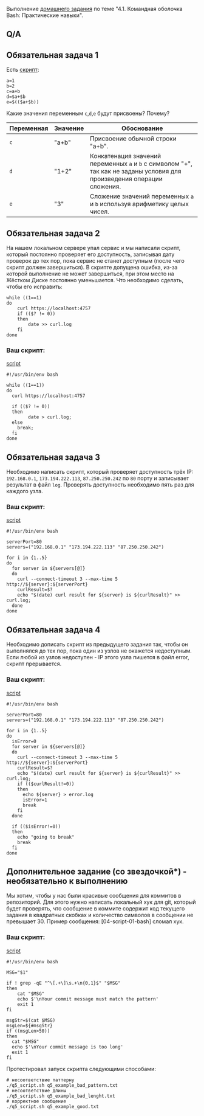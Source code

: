 Выполнение [домашнего задания](https://github.com/netology-code/sysadm-homeworks/blob/devsys10/04-script-01-bash/README.md) 
по теме "4.1. Командная оболочка Bash: Практические навыки".

## Q/A

## Обязательная задача 1

Есть [скрипт](./q1_script.sh):
```shell
a=1
b=2
c=a+b
d=$a+$b
e=$(($a+$b))
```

Какие значения переменным `c`,`d`,`e` будут присвоены? Почему?

| Переменная | Значение | Обоснование                                                                                                              |
|------------|----------|--------------------------------------------------------------------------------------------------------------------------|
| `c`        | "a+b"    | Присвоение обычной строки "a+b".                                                                                         |
| `d`        | "1+2"    | Конкатенация значений переменных `a` и `b` с символом "+", так как не заданы условия для произведения операции сложения. |
| `e`        | "3"      | Сложение значений переменных `a` и `b` используя арифметику целых чисел.                                                 |


## Обязательная задача 2
На нашем локальном сервере упал сервис и мы написали скрипт, который постоянно проверяет его доступность, записывая дату проверок до тех пор, пока сервис не станет доступным (после чего скрипт должен завершиться). В скрипте допущена ошибка, из-за которой выполнение не может завершиться, при этом место на Жёстком Диске постоянно уменьшается. Что необходимо сделать, чтобы его исправить:
```shell
while ((1==1)
do
	curl https://localhost:4757
	if (($? != 0))
	then
		date >> curl.log
	fi
done
```

### Ваш скрипт:

[script](./q2_script.sh)

```shell
#!/usr/bin/env bash

while ((1==1))
do
  curl https://localhost:4757

  if (($? != 0))
  then
		date > curl.log;
  else
    break;
  fi
done
```

## Обязательная задача 3
Необходимо написать скрипт, который проверяет доступность трёх IP: `192.168.0.1`, `173.194.222.113`, `87.250.250.242` по `80` порту и записывает результат в файл `log`. Проверять доступность необходимо пять раз для каждого узла.

### Ваш скрипт:

[script](./q3_script.sh)
```shell
#!/usr/bin/env bash

serverPort=80
servers=("192.168.0.1" "173.194.222.113" "87.250.250.242")

for i in {1..5}
do
  for server in ${servers[@]}
  do
    curl --connect-timeout 3 --max-time 5 http://${server}:${serverPort}
    curlResult=$?
    echo "$(date) curl result for ${server} is ${curlResult}" >> curl.log;
  done
done
```

## Обязательная задача 4
Необходимо дописать скрипт из предыдущего задания так, чтобы он выполнялся до тех пор, пока один из узлов не окажется недоступным. Если любой из узлов недоступен - IP этого узла пишется в файл error, скрипт прерывается.

### Ваш скрипт:

[script](./q4_script.sh)

```shell
#!/usr/bin/env bash

serverPort=80
servers=("192.168.0.1" "173.194.222.113" "87.250.250.242")

for i in {1..5}
do
  isError=0
  for server in ${servers[@]}
  do
    curl --connect-timeout 3 --max-time 5 http://${server}:${serverPort}
    curlResult=$?
    echo "$(date) curl result for ${server} is ${curlResult}" >> curl.log;
    if (($curlResult!=0))
    then
      echo ${server} > error.log
      isError=1
      break
    fi
  done

  if (($isError!=0))
  then
    echo "going to break"
    break
  fi
done
```

## Дополнительное задание (со звездочкой*) - необязательно к выполнению

Мы хотим, чтобы у нас были красивые сообщения для коммитов в репозиторий. Для этого нужно написать локальный хук для git, который будет проверять, 
что сообщение в коммите содержит код текущего задания в квадратных скобках и количество символов в сообщении не превышает 30. 
Пример сообщения: \[04-script-01-bash\] сломал хук.

### Ваш скрипт:

[script](./q5_script.sh)

```shell
#!/usr/bin/env bash

MSG="$1"

if ! grep -qE "^\[.+\]\s.+\n{0,1}$" "$MSG"
then
    cat "$MSG"
    echo $'\nYour commit message must match the pattern'
    exit 1
fi

msgStr=$(cat $MSG)
msgLen=${#msgStr}
if ((msgLen>50))
then
  cat "$MSG"
  echo $'\nYour commit message is too long'
  exit 1
fi
```

Протестировал запуск скрипта следующими способами:

```shell
# несоответствие паттерну
./q5_script.sh q5_example_bad_pattern.txt
# несоответствие длины
./q5_script.sh q5_example_bad_lenght.txt
# корректное сообщение
./q5_script.sh q5_example_good.txt
```